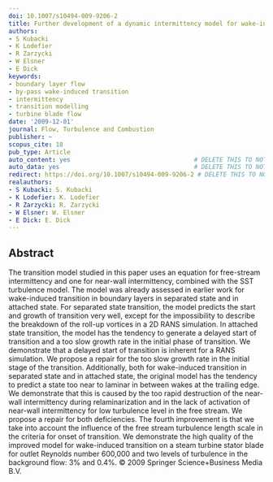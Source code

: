 ```yaml
---
doi: 10.1007/s10494-009-9206-2
title: Further development of a dynamic intermittency model for wake-induced transition
authors:
- S Kubacki
- K Lodefier
- R Zarzycki
- W Elsner
- E Dick
keywords:
- boundary layer flow
- by-pass wake-induced transition
- intermittency
- transition modelling
- turbine blade flow
date: '2009-12-01'
journal: Flow, Turbulence and Combustion
publisher: ~
scopus_cite: 18
pub_type: Article
auto_content: yes                                  # DELETE THIS TO NOT AUTO GENERATE CONTENT
auto_data: yes                                     # DELETE THIS TO NOT AUTO GENERATE METADATA
redirect: https://doi.org/10.1007/s10494-009-9206-2 # DELETE THIS TO NOT REDIRECT
realauthors:
- S Kubacki: S. Kubacki
- K Lodefier: K. Lodefier
- R Zarzycki: R. Zarzycki
- W Elsner: W. Elsner
- E Dick: E. Dick
---
```



## Abstract
The transition model studied in this paper uses an equation for free-stream intermittency and one for near-wall intermittency, combined with the SST turbulence model. The model was already assessed in earlier work for wake-induced transition in boundary layers in separated state and in attached state. For separated state transition, the model predicts the start and growth of transition very well, except for the impossibility to describe the breakdown of the roll-up vortices in a 2D RANS simulation. In attached state transition, the model has the tendency to generate a delayed start of transition and a too slow growth rate in the initial phase of transition. We demonstrate that a delayed start of transition is inherent for a RANS simulation. We propose a repair for the too slow growth rate in the initial stage of the transition. Additionally, both for wake-induced transition in separated state and in attached state, the original model has the tendency to predict a state too near to laminar in between wakes at the trailing edge. We demonstrate that this is caused by the too rapid destruction of the near-wall intermittency during relaminarization and in the lack of activation of near-wall intermittency for low turbulence level in the free stream. We propose a repair for both deficiencies. The fourth improvement is that we take into account the influence of the free stream turbulence length scale in the criteria for onset of transition. We demonstrate the high quality of the improved model for wake-induced transition on a steam turbine stator blade for outlet Reynolds number 600,000 and two levels of turbulence in the background flow: 3% and 0.4%. © 2009 Springer Science+Business Media B.V.
